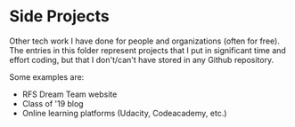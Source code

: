 Side Projects
=============

Other tech work I have done for people and organizations (often for free). The entries in this folder represent projects that I put in significant time and effort coding, but that I don't/can't have stored in any Github repository.

Some examples are:
  * RFS Dream Team website
  * Class of '19 blog
  * Online learning platforms (Udacity, Codeacademy, etc.)
